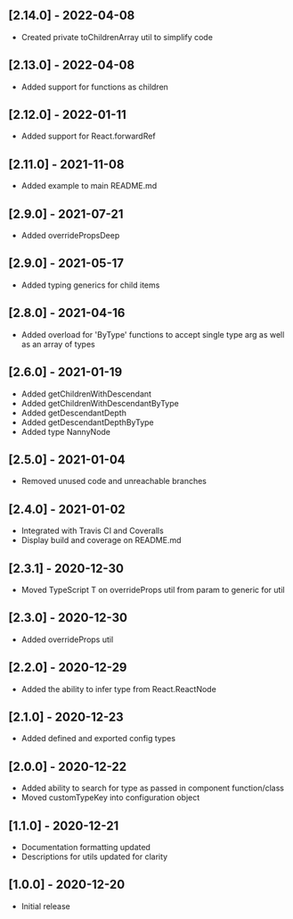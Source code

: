 ## [2.14.0] - 2022-04-08
- Created private toChildrenArray util to simplify code

## [2.13.0] - 2022-04-08
- Added support for functions as children

## [2.12.0] - 2022-01-11
- Added support for React.forwardRef

## [2.11.0] - 2021-11-08
- Added example to main README.md

## [2.9.0] - 2021-07-21
- Added overridePropsDeep

## [2.9.0] - 2021-05-17
- Added typing generics for child items

## [2.8.0] - 2021-04-16
- Added overload for 'ByType' functions to accept single type arg as well as an array of types

## [2.6.0] - 2021-01-19
- Added getChildrenWithDescendant
- Added getChildrenWithDescendantByType
- Added getDescendantDepth
- Added getDescendantDepthByType
- Added type NannyNode

## [2.5.0] - 2021-01-04
- Removed unused code and unreachable branches

## [2.4.0] - 2021-01-02
- Integrated with Travis CI and Coveralls
- Display build and coverage on README.md

## [2.3.1] - 2020-12-30
- Moved TypeScript T on overrideProps util from param to generic for util

## [2.3.0] - 2020-12-30
- Added overrideProps util

## [2.2.0] - 2020-12-29
- Added the ability to infer type from React.ReactNode

## [2.1.0] - 2020-12-23
- Added defined and exported config types

## [2.0.0] - 2020-12-22
- Added ability to search for type as passed in component function/class
- Moved customTypeKey into configuration object

## [1.1.0] - 2020-12-21
- Documentation formatting updated
- Descriptions for utils updated for clarity

## [1.0.0] - 2020-12-20
- Initial release